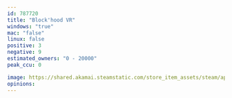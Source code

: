 ```yaml
---
id: 787720
title: "Block'hood VR"
windows: "true"
mac: "false"
linux: false
positive: 3
negative: 9
estimated_owners: "0 - 20000"
peak_ccu: 0

image: https://shared.akamai.steamstatic.com/store_item_assets/steam/apps/787720/header.jpg?t=1619025642
opinions:
---
```

